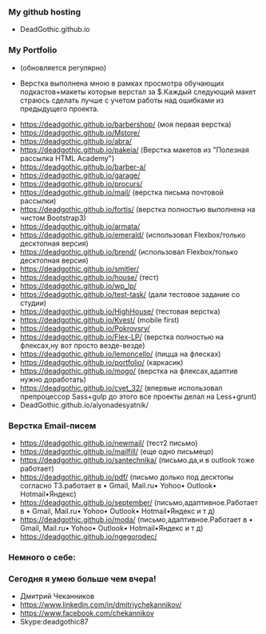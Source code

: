 ### My github hosting ###
- DeadGothic.github.io



### My Portfolio ###
- (обновляется регулярно)
* Верстка выполнена мною в рамках просмотра обучающих подкастов+макеты которые верстал за $.Каждый следующий макет страюсь сделать лучше с учетом работы над ошибками  из предыдущего проекта.
- https://deadgothic.github.io/barbershop/ (моя первая верстка)
- https://deadgothic.github.io/Mstore/
- https://deadgothic.github.io/abra/
- https://deadgothic.github.io/pakeia/ (Верстка макетов из "Полезная рассылка HTML Academy")
- https://deadgothic.github.io/barber-a/
- https://deadgothic.github.io/garage/
- https://deadgothic.github.io/procurs/
- https://deadgothic.github.io/mail/ (верстка письма почтовой рассылки)
- https://deadgothic.github.io/fortis/ (верстка полностью выполнена на чистом Bootstrap3)
- https://deadgothic.github.io/armata/
- https://deadgothic.github.io/emerald/ (использовал Flexbox/только десктопная версия)
- https://deadgothic.github.io/brend/   (использовал Flexbox/только десктопная версия)
- https://deadgothic.github.io/smitler/ 
- https://deadgothic.github.io/house/ (тест)
- https://deadgothic.github.io/wp_lp/ 
- https://deadgothic.github.io/test-task/ (дали тестовое задание со студии)
- https://deadgothic.github.io/HighHouse/ (тестовая верстка) 
- https://deadgothic.github.io/Kvest/ (mobile first)
- https://deadgothic.github.io/Pokrovsry/
- https://deadgothic.github.io/Flex-LP/ (верстка полностью на флексах,ну вот просто везде-везде)
- https://deadgothic.github.io/lemoncello/ (пицца на флесках)
- https://deadgothic.github.io/portfolio/ (каркасик)
- https://deadgothic.github.io/mogo/ (верстка на флексах,адаптив нужно доработать)
- https://deadgothic.github.io/cvet_32/ (впервые использовал препроцессор Sass+gulp до этого все проекты делал на Less+grunt)
- DeadGothic.github.io/alyonadesyatnik/ 


### Верстка Email-писем ###
- https://deadgothic.github.io/newmail/ (тест2 письмо)
- https://deadgothic.github.io/mailfill/ (еще одно письмецо)
- https://deadgothic.github.io/santechnika/ (письмо.да,и в outlook тоже работает)
- https://deadgothic.github.io/pdf/ (письмо долько под десктопы согласно ТЗ.работает в • Gmail, Mail.ru• Yohoo• Outlook• Hotmail•Яндекс)
- https://deadgothic.github.io/september/ (письмо,адаптивное.Работает в • Gmail, Mail.ru• Yohoo• Outlook• Hotmail•Яндекс и т д)
- https://deadgothic.github.io/moda/  (письмо,адаптивное.Работает в • Gmail, Mail.ru• Yohoo• Outlook• Hotmail•Яндекс и т д)
- https://deadgothic.github.io/ngegorodec/
	



### Немного о себе: ###
### Сегодня я умею больше чем вчера! ###
* Дмитрий Чеканников
* https://www.linkedin.com/in/dmitriychekannikov/
* https://www.facebook.com/chekannikov
* Skype:deadgothic87



